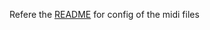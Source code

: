 Refere the [README](https://github.com/Mionger/mp3-player/edit/master/README.md "README") for config of the midi files 
